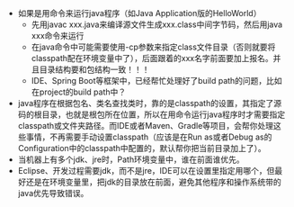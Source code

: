* 如果是用命令来运行java程序（如Java Application版的HelloWorld）
    * 先用javac xxx.java来编译源文件生成xxx.class中间字节码，然后用java xxx命令来运行
    * 在java命令中可能需要使用-cp参数来指定class文件目录（否则就要将classpath配在环境变量中了），后面跟着的xxx名字前面要加上报名。并且目录结构要和包结构一致！！！
    * IDE、Spring Boot等框架中，已经帮忙处理好了build path的问题，比如在project的build path中？
* java程序在根据包名、类名查找类时，靠的是classpath的设置，其指定了源码的根目录，也就是根包所在位置，所以在用命令运行java程序时才需要指定classpath或文件夹路径。而IDE或者Maven、Gradle等项目，会帮你处理这些事情，不再需要手动设置classpath（应该是在Run as或者Debug as的Configuration中的classpath中配置的，默认帮你把当前目录加上了）。
* 当机器上有多个jdk、jre时，Path环境变量中，谁在前面谁优先。
* Eclipse、开发过程需要jdk，而不是jre，IDE可以在设置里指定用哪个，但最好还是在环境变量里，把jdk的目录放在前面，避免其他程序和操作系统带的java优先导致错误。